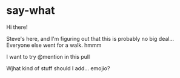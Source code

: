 # say-what
Hi there!

Steve's here, and I'm figuring out that this is probably no big deal...
Everyone else went for a walk.  hmmm

I want to try @mention in this pull

Wjhat kind of stuff should I add... emojio?

